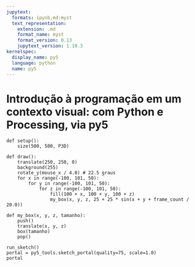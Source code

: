 ```yaml
---
jupytext:
  formats: ipynb,md:myst
  text_representation:
    extension: .md
    format_name: myst
    format_version: 0.13
    jupytext_version: 1.10.3
kernelspec:
  display_name: py5
  language: python
  name: py5
---
```


# Introdução à programação em um contexto visual: com Python e Processing, via py5

```{code-cell} ipython3
def setup():
    size(500, 500, P3D)
```

```{code-cell} ipython3
def draw():
    translate(250, 250, 0)
    background(255)
    rotate_y(mouse_x / 4.0) # 22.5 graus
    for x in range(-100, 101, 50):
        for y in range(-100, 101, 50):
            for z in range(-100, 101, 50):
                fill(100 + x, 100 + y, 100 + z)
                my_box(x, y, z, 25 + 25 * sin(x + y + frame_count / 20.0))
```

```{code-cell} ipython3
def my_box(x, y, z, tamanho):
    push()
    translate(x, y, z)
    box(tamanho)
    pop()
```

```{code-cell} ipython3
run_sketch()
portal = py5_tools.sketch_portal(quality=75, scale=1.0)
portal
```

```{code-cell} ipython3

```
